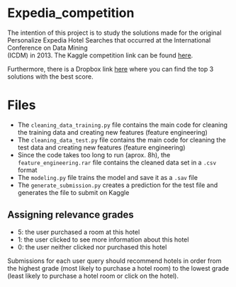 # Expedia_competition
The intention of this project is to study the solutions made for the original Personalize Expedia Hotel Searches that occurred at the International Conference on Data Mining\
(ICDM) in 2013. The Kaggle competition link can be found [here](https://www.kaggle.com/c/expedia-personalized-sort/data).

Furthermore, there is a Dropbox link [here](https://www.dropbox.com/sh/5kedakjizgrog0y/_LE_DFCA7J/ICDM_2013) where you can find the top 3 solutions with the best score.

# Files
- The `cleaning_data_training.py` file contains the main code for cleaning the training data and creating new features (feature engineering)
- The `cleaning_data_test.py` file contains the main code for cleaning the test data and creating new features (feature engineering)
- Since the code takes too long to run (aprox. 8h), the `feature_engineering.rar` file contains the cleaned data set in  a `.csv` format
- The `modeling.py` file trains the model and save it as a `.sav` file
- The `generate_submission.py` creates a prediction for the test file and generates the file to submit on Kaggle


## Assigning relevance grades
- 5: the user purchased a room at this hotel
- 1: the user clicked to see more information about this hotel
- 0: the user neither clicked nor purchased this hotel

Submissions for each user query should recommend hotels in order from the highest grade (most likely to purchase a hotel room) to the lowest grade (least likely to purchase a hotel room or click on the hotel).